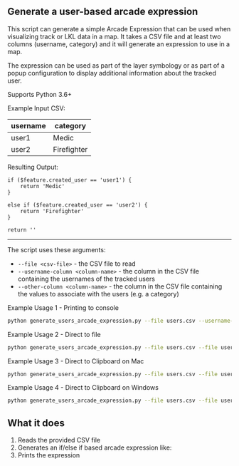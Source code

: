 ## Generate a user-based arcade expression

This script can generate a simple Arcade Expression that can be used when visualizing track or LKL data in a map. It takes a CSV file and at least two columns (username, category) and it will generate an expression to use in a map.

The expression can be used as part of the layer symbology or as part of a popup configuration to display additional information about the tracked user.

Supports Python 3.6+

Example Input CSV:

| username | category    |
|----------|-------------|
| user1    | Medic       |
| user2    | Firefighter |

Resulting Output:
```
if ($feature.created_user == 'user1') {
    return 'Medic'
}

else if ($feature.created_user == 'user2') {
    return 'Firefighter'
}

return ''
```

----

The script uses these arguments:
- `--file <csv-file>` - the CSV file to read
- `--username-column <column-name>` - the column in the CSV file containing the usernames of the tracked users
- `--other-column <column-name>` - the column in the CSV file containing the values to associate with the users (e.g. a category)

Example Usage 1 - Printing to console
```bash
python generate_users_arcade_expression.py --file users.csv --username-column usernames --other-column category
```

Example Usage 2 - Direct to file
```bash
python generate_users_arcade_expression.py --file users.csv --file users.csv --username-column usernames --other-column category > output.txt
```

Example Usage 3 - Direct to Clipboard on Mac
```bash
python generate_users_arcade_expression.py --file users.csv --file users.csv --username-column usernames --other-column category | pbcopy
```

Example Usage 4 - Direct to Clipboard on Windows
```bash
python generate_users_arcade_expression.py --file users.csv --file users.csv --username-column usernames --other-column category | CLIP
```

## What it does

 1. Reads the provided CSV file
 2. Generates an if/else if based arcade expression like:
 3. Prints the expression

